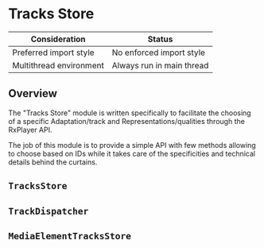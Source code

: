 # Tracks Store

| Consideration           | Status                    |
| ----------------------- | ------------------------- |
| Preferred import style  | No enforced import style  |
| Multithread environment | Always run in main thread |

## Overview

The "Tracks Store" module is written specifically to facilitate the choosing of a specific
Adaptation/track and Representations/qualities through the RxPlayer API.

The job of this module is to provide a simple API with few methods allowing to choose
based on IDs while it takes care of the specificities and technical details behind the
curtains.

## `TracksStore`

## `TrackDispatcher`

## `MediaElementTracksStore`
